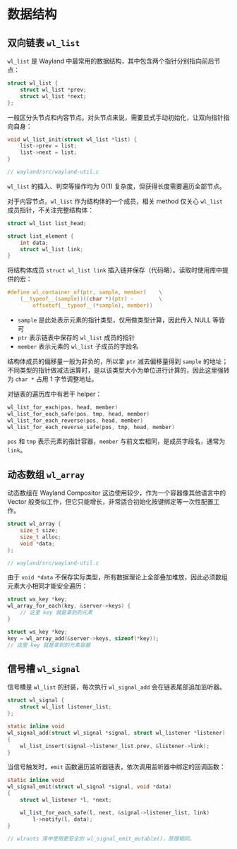 # 数据结构

## 双向链表 `wl_list`

`wl_list` 是 Wayland 中最常用的数据结构，其中包含两个指针分别指向前后节点：

```c
struct wl_list {
    struct wl_list *prev;
    struct wl_list *next;
};

```

一般区分头节点和内容节点。对头节点来说，需要显式手动初始化，让双向指针指向自身：

```c
void wl_list_init(struct wl_list *list) {
    list->prev = list;
    list->next = list;
}

// wayland/src/wayland-util.c
```

`wl_list` 的插入、判空等操作均为 O(1) 复杂度，但获得长度需要遍历全部节点。

对于内容节点，`wl_list` 作为结构体的一个成员，相关 method 仅关心 `wl_list` 成员指针，不关注完整结构体：

```c
struct wl_list list_head;

struct list_element {
    int data;
    struct wl_list link;
}
```

将结构体成员 `struct wl_list link` 插入链并保存（代码略）。读取时使用库中提供的宏：

```c
#define wl_container_of(ptr, sample, member)    \
    (__typeof__(sample))((char *)(ptr) -        \
        offsetof(__typeof__(*sample), member))
```

- `sample` 是此处表示元素的指针类型，仅用做类型计算，因此传入 NULL 等皆可
- `ptr` 表示链表中保存的 `wl_list` 成员的指针
- `member` 表示元素的 `wl_list` 子成员的字段名

结构体成员的偏移量一般为非负的，所以拿 `ptr` 减去偏移量得到 `sample` 的地址；不同类型的指针做减法运算时，是以该类型大小为单位进行计算的，因此这里强转为 `char *` 占用 1 字节调整地址。

对链表的遍历库中有若干 helper：

```c
wl_list_for_each(pos, head, member)
wl_list_for_each_safe(pos, tmp, head, member)
wl_list_for_each_reverse(pos, head, member)
wl_list_for_each_reverse_safe(pos, tmp, head, member)
```

`pos` 和 `tmp` 表示元素的指针容器，`member` 与前文宏相同，是成员字段名，通常为 `link`。

## 动态数组 `wl_array`

动态数组在 Wayland Compositor 这边使用较少，作为一个容器像其他语言中的 Vector 般类似工作，但它只能增长，非常适合初始化按键绑定等一次性配置工作。

```c
struct wl_array {
    size_t size;
    size_t alloc;
    void *data;
};

// wayland/src/wayland-util.c
```

由于 `void *data` 不保存实际类型，所有数据理论上全部叠加堆放，因此必须数组元素大小相同才能安全遍历：

```c
struct ws_key *key;
wl_array_for_each(key, &server->keys) {
    // 这里 key 就是拿到的元素
}
```

```c
struct ws_key *key;
key = wl_array_add(&server->keys, sizeof(*key));
// 这里 key 就是拿到的元素容器
```

## 信号槽 `wl_signal`

信号槽是 `wl_list` 的封装，每次执行 `wl_signal_add` 会在链表尾部追加监听器。

```c
struct wl_signal {
    struct wl_list listener_list;
};

static inline void
wl_signal_add(struct wl_signal *signal, struct wl_listener *listener)
{
	wl_list_insert(signal->listener_list.prev, &listener->link);
}
```

当信号触发时，`emit` 函数遍历监听器链表，依次调用监听器中绑定的回调函数：

```c
static inline void
wl_signal_emit(struct wl_signal *signal, void *data)
{
	struct wl_listener *l, *next;

	wl_list_for_each_safe(l, next, &signal->listener_list, link)
		l->notify(l, data);
}

// wlroots 库中使用更安全的 wl_signal_emit_mutable()，原理相同。
```

